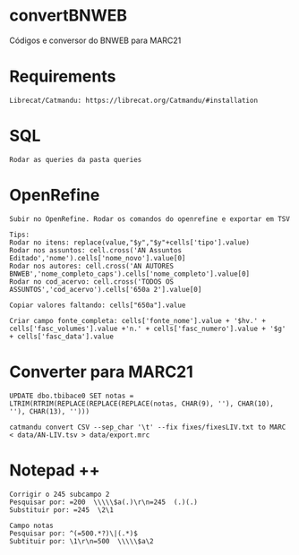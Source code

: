 # convertBNWEB
Códigos e conversor do BNWEB para MARC21

# Requirements 

    Librecat/Catmandu: https://librecat.org/Catmandu/#installation

# SQL 

    Rodar as queries da pasta queries

# OpenRefine

    Subir no OpenRefine. Rodar os comandos do openrefine e exportar em TSV

    Tips:
    Rodar no itens: replace(value,"$y","$y"+cells['tipo'].value)
    Rodar nos assuntos: cell.cross('AN Assuntos Editado','nome').cells['nome_novo'].value[0]
    Rodar nos autores: cell.cross('AN AUTORES BNWEB','nome_completo_caps').cells['nome_completo'].value[0]
    Rodar no cod_acervo: cell.cross('TODOS OS ASSUNTOS','cod_acervo').cells['650a 2'].value[0]

    Copiar valores faltando: cells["650a"].value

    Criar campo fonte_completa: cells['fonte_nome'].value + '$hv.' + cells['fasc_volumes'].value +'n.' + cells['fasc_numero'].value + '$g' + cells['fasc_data'].value 


# Converter para MARC21

    UPDATE dbo.tbibace0 SET notas = LTRIM(RTRIM(REPLACE(REPLACE(REPLACE(notas, CHAR(9), ''), CHAR(10), ''), CHAR(13), '')))
    
    catmandu convert CSV --sep_char '\t' --fix fixes/fixesLIV.txt to MARC < data/AN-LIV.tsv > data/export.mrc

# Notepad ++

    Corrigir o 245 subcampo 2
    Pesquisar por: =200  \\\\\$a(.)\r\n=245  (.)(.)
    Substituir por: =245  \2\1

    Campo notas
    Pesquisar por: ^(=500.*?)\|(.*)$
    Subtituir por: \1\r\n=500  \\\\\$a\2